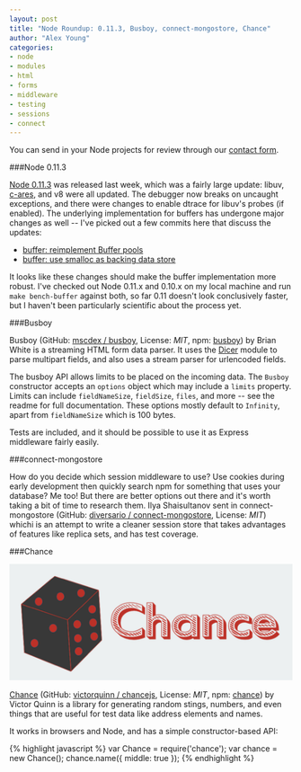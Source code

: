 ```yaml
---
layout: post
title: "Node Roundup: 0.11.3, Busboy, connect-mongostore, Chance"
author: "Alex Young"
categories: 
- node
- modules
- html
- forms
- middleware
- testing
- sessions
- connect
---
```


<div class="intro">
You can send in your Node projects for review through our <a href="/contact.html">contact form</a>.
</div>

###Node 0.11.3

[Node 0.11.3](http://blog.nodejs.org/2013/06/26/node-v0-11-3-unstable/) was released last week, which was a fairly large update: libuv, [c-ares](http://c-ares.haxx.se/), and v8 were all updated.  The debugger now breaks on uncaught exceptions, and there were changes to enable dtrace for libuv's probes (if enabled).  The underlying implementation for buffers has undergone major changes as well -- I've picked out a few commits here that discuss the updates:

* [buffer: reimplement Buffer pools](https://github.com/joyent/node/commit/456942a920fe313ebe0b0da366d26ef400ec177e)
* [buffer: use smalloc as backing data store](https://github.com/joyent/node/commit/3a2f273bd73bc94a6e93f342d629106a9f022f2d)

It looks like these changes should make the buffer implementation more robust.  I've checked out Node 0.11.x and 0.10.x on my local machine and run `make bench-buffer` against both, so far 0.11 doesn't look conclusively faster, but I haven't been particularly scientific about the process yet.

###Busboy

Busboy (GitHub: [mscdex / busboy](https://github.com/mscdex/busboy), License: _MIT_, npm: [busboy](https://npmjs.org/package/busboy)) by Brian White is a streaming HTML form data parser.  It uses the [Dicer](https://npmjs.org/package/dicer) module to parse multipart fields, and also uses a stream parser for urlencoded fields.

The busboy API allows limits to be placed on the incoming data.  The `Busboy` constructor accepts an `options` object which may include a `limits` property.  Limits can include `fieldNameSize`, `fieldSize`, `files`, and more -- see the readme for full documentation.  These options mostly default to `Infinity`, apart from `fieldNameSize` which is 100 bytes.

Tests are included, and it should be possible to use it as Express middleware fairly easily.

###connect-mongostore

How do you decide which session middleware to use?  Use cookies during early development then quickly search npm for something that uses your database?  Me too!  But there are better options out there and it's worth taking a bit of time to research them.  Ilya Shaisultanov sent in connect-mongostore (GitHub: [diversario / connect-mongostore](https://github.com/diversario/connect-mongostore/), License: _MIT_) whichi is an attempt to write a cleaner session store that takes advantages of features like replica sets, and has test coverage.

###Chance

![Chance](/images/posts/chance.png)

[Chance](http://chancejs.com/) (GitHub: [victorquinn / chancejs](https://github.com/victorquinn/chancejs), License: _MIT_, npm: [chance](https://npmjs.org/package/chance)) by Victor Quinn is a library for generating random stings, numbers, and even things that are useful for test data like address elements and names.

It works in browsers and Node, and has a simple constructor-based API:

{% highlight javascript %}
var Chance = require('chance');
var chance = new Chance();
chance.name({ middle: true });
{% endhighlight %}
